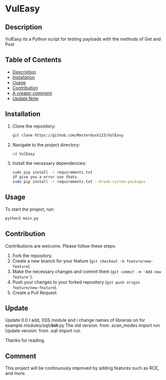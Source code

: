 # VulEasy

## Description
VulEasy its a Python script for testing payloads with the methods of Get and Post

## Table of Contents
- [Description](#description)
- [Installation](#installation)
- [Usage](#usage)
- [Contribution](#contribution)
- [A creator comment](#comment)
- [Update Note](#update)

## Installation
1. Clone the repository:
    ```bash
    git clone https://github.com/Masterduck123/VulEasy
    ```
2. Navigate to the project directory:
    ```bash
    cd VulEasy
    ```
3. Install the necessary dependencies:
    ```bash
    sudo pip install -r requirements.txt
    if give you a error use thats.
    sudo pip install -r requirements.txt --break-system-packages
    ```

## Usage
To start the project, run:
```bash
python3 main.py
```

## Contribution
Contributions are welcome. Please follow these steps:
1. Fork the repository.
2. Create a new branch for your feature (`git checkout -b feature/new-feature`).
3. Make the necessary changes and commit them (`git commit -m 'Add new feature'`).
4. Push your changes to your forked repository (`git push origin feature/new-feature`).
5. Create a Pull Request.

## Update
Update 0.0
I add, XSS module and i change names of librarias on for example modules/sqli/__init__.py
The old version: from .scan_modes import run
Update version: from .sqli import run

Thanks for reading.

## Comment
This project will be continuously improved by adding features such as RCE, and more.
